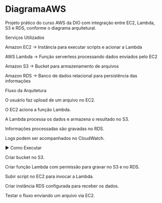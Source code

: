 # DiagramaAWS
Projeto prático do curso AWS da DIO com integração entre EC2, Lambda, S3 e RDS, conforme o diagrama arquitetural.

Serviços Utilizados

Amazon EC2 → Instância para executar scripts e acionar a Lambda

AWS Lambda → Função serverless processando dados enviados pelo EC2

Amazon S3 → Bucket para armazenamento de arquivos

Amazon RDS → Banco de dados relacional para persistência das informações

Fluxo da Arquitetura

O usuário faz upload de um arquivo no EC2.

O EC2 aciona a função Lambda.

A Lambda processa os dados e armazena o resultado no S3.

Informações processadas são gravadas no RDS.

Logs podem ser acompanhados no CloudWatch.

▶ Como Executar

Criar bucket no S3.

Criar função Lambda com permissão para gravar no S3 e no RDS.

Subir script no EC2 para invocar a Lambda.

Criar instância RDS configurada para receber os dados.

Testar o fluxo enviando um arquivo via EC2.

